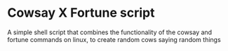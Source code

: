 # Cowsay X Fortune script
A simple shell script that combines the functionality of the cowsay and fortune commands on linux, to create random cows saying random things

